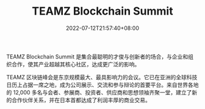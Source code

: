 ﻿---
weight: 
title: "TEAMZ Blockchain Summit"
description: "TEAMZ Blockchain Summit 是集合最聪明的才俊与创新者的场合，与企业和组织合作，使其产业超越其核心社区，达成更广泛的影响"
date: 2022-07-12T21:57:40+08:00
lastmod: 2022-07-12T16:45:40+08:00
draft: false
authors: ["浮尘"]
featuredImage: "teamz-blockchain-summit.jpg"
link: "https://summit.teamz.co.jp"
tags: ["元宇宙社区","TEAMZ Blockchain Summit"]
categories: ["navigation"]
navigation: ["元宇宙社区"]
lightgallery: true
toc: true
pinned: false
recommend: false
recommend1: false
---
TEAMZ Blockchain Summit 是集合最聪明的才俊与创新者的场合，与企业和组织合作，使其产业超越其核心社区，达成更广泛的影响。

TEAMZ 区块链峰会是东京规模最大、最具影响力的会议。它已在亚洲的全球科技日历上占据一席之地，成为公司展示、交流和参与辩论的首要平台。来自世界各地的 12,000 多名与会者、参展商、投资者、供应商和思想领袖齐聚一堂，建立了新的合作伙伴关系，并在日本首都达成了利润丰厚的商业交易。